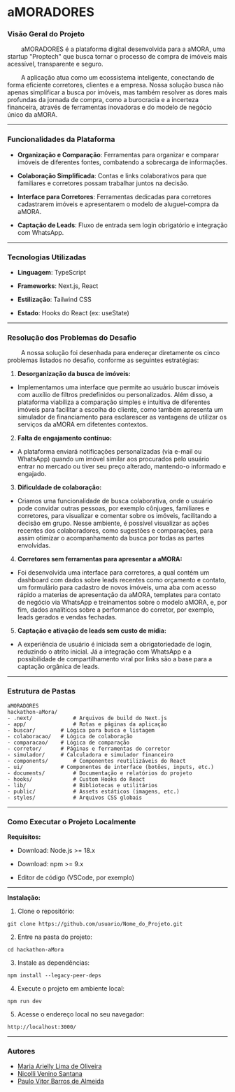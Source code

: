 # aMORADORES

### Visão Geral do Projeto
 &nbsp; &nbsp; &nbsp; &nbsp;aMORADORES é a plataforma digital desenvolvida para a aMORA, uma startup "Proptech" que busca tornar o processo de compra de imóveis mais acessível, transparente e seguro.

 &nbsp; &nbsp; &nbsp; &nbsp;A aplicação atua como um ecossistema inteligente, conectando de forma eficiente corretores, clientes e a empresa. Nossa solução busca não apenas simplificar a busca por imóveis, mas também resolver as dores mais profundas da jornada de compra, como a burocracia e a incerteza financeira, através de ferramentas inovadoras e do modelo de negócio único da aMORA.

--- 

### Funcionalidades da Plataforma
- **Organização e Comparação**: Ferramentas para organizar e comparar imóveis de diferentes fontes, combatendo a sobrecarga de informações.

- **Colaboração Simplificada**: Contas e links colaborativos para que familiares e corretores possam trabalhar juntos na decisão.
 
- **Interface para Corretores**: Ferramentas dedicadas para corretores cadastrarem imóveis e apresentarem o modelo de aluguel-compra da aMORA.

- **Captação de Leads**: Fluxo de entrada sem login obrigatório e integração com WhatsApp.

---

### Tecnologias Utilizadas
- **Linguagem**: TypeScript

- **Frameworks**: Next.js, React

- **Estilização**: Tailwind CSS

- **Estado**: Hooks do React (ex: useState)

---

### Resolução dos Problemas do Desafio
 &nbsp; &nbsp; &nbsp; &nbsp;A nossa solução foi desenhada para endereçar diretamente os cinco problemas listados no desafio, conforme as seguintes estratégias:

1. **Desorganização da busca de imóveis:**

- Implementamos uma interface que permite ao usuário buscar imóveis com auxílio de filtros predefinidos ou personalizados. Além disso, a plataforma viabiliza a comparação simples e intuitiva de diferentes imóveis para facilitar a escolha do cliente, como também apresenta um simulador de financiamento para esclarescer as vantagens de utilizar os serviços da aMORA em difetentes contextos. 

2. **Falta de engajamento contínuo:**

- A plataforma enviará notificações personalizadas (via e-mail ou WhatsApp) quando um imóvel similar aos procurados pelo usuário entrar no mercado ou tiver seu preço alterado, mantendo-o informado e engajado.

3. **Dificuldade de colaboração:**

- Criamos uma funcionalidade de busca colaborativa, onde o usuário pode convidar outras pessoas, por exemplo cônjuges, familiares e corretores, para visualizar e comentar sobre os imóveis, facilitando a decisão em grupo. Nesse ambiente, é possível visualizar as ações recentes dos colaboradores, como sugestões e comparações, para assim otimizar o acompanhamento da busca por todas as partes envolvidas.

4. **Corretores sem ferramentas para apresentar a aMORA:**

- Foi desenvolvida uma interface para corretores, a qual contém um dashboard com dados sobre leads recentes como orçamento e contato, um formulário para cadastro de novos imóveis, uma aba com acesso rápido a materias de apresentação da aMORA, templates para contato de negócio via WhatsApp e treinamentos sobre o modelo aMORA, e, por fim, dados analíticos sobre a performance do corretor, por exemplo, leads gerados e vendas fechadas.

5. **Captação e ativação de leads sem custo de mídia:**

- A experiência de usuário é iniciada sem a obrigatoriedade de login, reduzindo o atrito inicial. Já a integração com WhatsApp e a possibilidade de compartilhamento viral por links são a base para a captação orgânica de leads.

---

### Estrutura de Pastas
```
aMORADORES
hackathon-aMora/
- .next/             # Arquivos de build do Next.js
- app/               # Rotas e páginas da aplicação
- buscar/        # Lógica para busca e listagem
- colaboracao/   # Lógica de colaboração
- comparacao/    # Lógica de comparação
- corretor/      # Páginas e ferramentas do corretor
- simulador/     # Calculadora e simulador financeiro
- components/        # Componentes reutilizáveis do React
- ui/            # Componentes de interface (botões, inputs, etc.)
- documents/         # Documentação e relatórios do projeto
- hooks/             # Custom Hooks do React
- lib/               # Bibliotecas e utilitários
- public/            # Assets estáticos (imagens, etc.)
- styles/            # Arquivos CSS globais
```

---

### Como Executar o Projeto Localmente

**Requisitos:**
- Download: Node.js >= 18.x

- Download: npm >= 9.x

- Editor de código (VSCode, por exemplo)

---

**Instalação:**
1. Clone o repositório:
```
git clone https://github.com/usuario/Nome_do_Projeto.git
```
2. Entre na pasta do projeto:
```
cd hackathon-aMora
```
3. Instale as dependências:
```
npm install --legacy-peer-deps
```
4. Execute o projeto em ambiente local:
```
npm run dev
```
5. Acesse o endereço local no seu navegador:
```
http://localhost:3000/
```

--- 

### Autores
- [Maria Arielly Lima de Oliveira](https://www.linkedin.com/in/maria-arielly/)
- [Nicolli Venino Santana](https://www.linkedin.com/in/nicolli-venino-santana-b84341254/)
- [Paulo Vitor Barros de Almeida](www.linkedin.com/in/paulo-vitor-barros-de-almeida)
